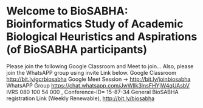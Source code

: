 # Welcome to BioSABHA: Bioinformatics Study of Academic Biological Heuristics and Aspirations (of BioSABHA participants)
Please join the following Google Classroom and Meet to join... 
Also, please join the WhatsAPP group using invite Link below.
Google Classroom http://bit.ly/gcrbiosabha
Google Meet Session → http://bit.ly/joinbiosabha
WhatsAPP Group   https://chat.whatsapp.com/JwWllk3lnsFHYjW4qUAsbV
IVRS   080 100 54 000    , Conference-ID=   15-87-34
General BioSABHA registration Link (Weekly Renewable), http://bit.ly/biosabha
